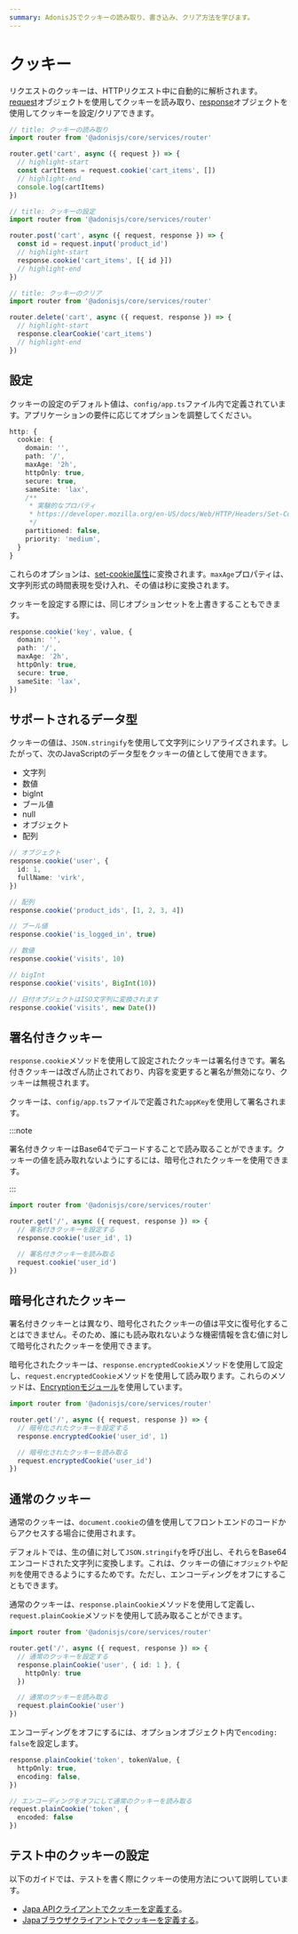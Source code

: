 ```yaml
---
summary: AdonisJSでクッキーの読み取り、書き込み、クリア方法を学びます。
---
```


# クッキー

リクエストのクッキーは、HTTPリクエスト中に自動的に解析されます。[request](./request.md)オブジェクトを使用してクッキーを読み取り、[response](./response.md)オブジェクトを使用してクッキーを設定/クリアできます。

```ts
// title: クッキーの読み取り
import router from '@adonisjs/core/services/router'

router.get('cart', async ({ request }) => {
  // highlight-start
  const cartItems = request.cookie('cart_items', [])
  // highlight-end
  console.log(cartItems)
})
```

```ts
// title: クッキーの設定
import router from '@adonisjs/core/services/router'

router.post('cart', async ({ request, response }) => {
  const id = request.input('product_id')
  // highlight-start
  response.cookie('cart_items', [{ id }])
  // highlight-end
})
```

```ts
// title: クッキーのクリア
import router from '@adonisjs/core/services/router'

router.delete('cart', async ({ request, response }) => {
  // highlight-start
  response.clearCookie('cart_items')
  // highlight-end
})
```

## 設定

クッキーの設定のデフォルト値は、`config/app.ts`ファイル内で定義されています。アプリケーションの要件に応じてオプションを調整してください。

```ts
http: {
  cookie: {
    domain: '',
    path: '/',
    maxAge: '2h',
    httpOnly: true,
    secure: true,
    sameSite: 'lax',
    /**
     * 実験的なプロパティ
     * https://developer.mozilla.org/en-US/docs/Web/HTTP/Headers/Set-Cookie#partitioned
     */
    partitioned: false,
    priority: 'medium',
  }
}
```

これらのオプションは、[set-cookie属性](https://developer.mozilla.org/en-US/docs/Web/HTTP/Headers/Set-Cookie#attributes)に変換されます。`maxAge`プロパティは、文字列形式の時間表現を受け入れ、その値は秒に変換されます。

クッキーを設定する際には、同じオプションセットを上書きすることもできます。

```ts
response.cookie('key', value, {
  domain: '',
  path: '/',
  maxAge: '2h',
  httpOnly: true,
  secure: true,
  sameSite: 'lax',
})
```

## サポートされるデータ型

クッキーの値は、`JSON.stringify`を使用して文字列にシリアライズされます。したがって、次のJavaScriptのデータ型をクッキーの値として使用できます。

- 文字列
- 数値
- bigInt
- ブール値
- null
- オブジェクト
- 配列

```ts
// オブジェクト
response.cookie('user', {
  id: 1,
  fullName: 'virk',
})

// 配列
response.cookie('product_ids', [1, 2, 3, 4])

// ブール値
response.cookie('is_logged_in', true)

// 数値
response.cookie('visits', 10)

// bigInt
response.cookie('visits', BigInt(10))

// 日付オブジェクトはISO文字列に変換されます
response.cookie('visits', new Date())
```

## 署名付きクッキー

`response.cookie`メソッドを使用して設定されたクッキーは署名付きです。署名付きクッキーは改ざん防止されており、内容を変更すると署名が無効になり、クッキーは無視されます。

クッキーは、`config/app.ts`ファイルで定義された`appKey`を使用して署名されます。


:::note

署名付きクッキーはBase64でデコードすることで読み取ることができます。クッキーの値を読み取れないようにするには、暗号化されたクッキーを使用できます。


:::


```ts
import router from '@adonisjs/core/services/router'

router.get('/', async ({ request, response }) => {
  // 署名付きクッキーを設定する
  response.cookie('user_id', 1)

  // 署名付きクッキーを読み取る
  request.cookie('user_id')
})
```

## 暗号化されたクッキー

署名付きクッキーとは異なり、暗号化されたクッキーの値は平文に復号化することはできません。そのため、誰にも読み取れないような機密情報を含む値に対して暗号化されたクッキーを使用できます。

暗号化されたクッキーは、`response.encryptedCookie`メソッドを使用して設定し、`request.encryptedCookie`メソッドを使用して読み取ります。これらのメソッドは、[Encryptionモジュール](../security/encryption.md)を使用しています。

```ts
import router from '@adonisjs/core/services/router'

router.get('/', async ({ request, response }) => {
  // 暗号化されたクッキーを設定する
  response.encryptedCookie('user_id', 1)

  // 暗号化されたクッキーを読み取る
  request.encryptedCookie('user_id')
})
```

## 通常のクッキー

通常のクッキーは、`document.cookie`の値を使用してフロントエンドのコードからアクセスする場合に使用されます。

デフォルトでは、生の値に対して`JSON.stringify`を呼び出し、それらをBase64エンコードされた文字列に変換します。これは、クッキーの値に`オブジェクト`や`配列`を使用できるようにするためです。ただし、エンコーディングをオフにすることもできます。

通常のクッキーは、`response.plainCookie`メソッドを使用して定義し、`request.plainCookie`メソッドを使用して読み取ることができます。

```ts
import router from '@adonisjs/core/services/router'

router.get('/', async ({ request, response }) => {
  // 通常のクッキーを設定する
  response.plainCookie('user', { id: 1 }, {
    httpOnly: true
  })

  // 通常のクッキーを読み取る
  request.plainCookie('user')
})
``` 

エンコーディングをオフにするには、オプションオブジェクト内で`encoding: false`を設定します。

```ts
response.plainCookie('token', tokenValue, {
  httpOnly: true,
  encoding: false,
})

// エンコーディングをオフにして通常のクッキーを読み取る
request.plainCookie('token', {
  encoded: false
})
```

## テスト中のクッキーの設定
以下のガイドでは、テストを書く際にクッキーの使用方法について説明しています。

- [Japa APIクライアントでクッキーを定義する](../testing/http_tests.md#readingwriting-cookies)。
- [Japaブラウザクライアントでクッキーを定義する](../testing/browser_tests.md#readingwriting-cookies)。
